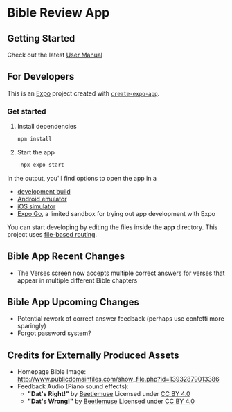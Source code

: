 # Bible Review App

## Getting Started

Check out the latest [User Manual](./Review_App_User_Manual.pdf)

## For Developers

This is an [Expo](https://expo.dev) project created with [`create-expo-app`](https://www.npmjs.com/package/create-expo-app).

### Get started

1. Install dependencies

   ```bash
   npm install
   ```

2. Start the app

   ```bash
    npx expo start
   ```

In the output, you'll find options to open the app in a

- [development build](https://docs.expo.dev/develop/development-builds/introduction/)
- [Android emulator](https://docs.expo.dev/workflow/android-studio-emulator/)
- [iOS simulator](https://docs.expo.dev/workflow/ios-simulator/)
- [Expo Go](https://expo.dev/go), a limited sandbox for trying out app development with Expo

You can start developing by editing the files inside the **app** directory. This project uses [file-based routing](https://docs.expo.dev/router/introduction).

## Bible App Recent Changes
- The Verses screen now accepts multiple correct answers for verses that appear in multiple different Bible chapters

## Bible App Upcoming Changes
- Potential rework of correct answer feedback (perhaps use confetti more sparingly)
- Forgot password system?

## Credits for Externally Produced Assets
- Homepage Bible Image: http://www.publicdomainfiles.com/show_file.php?id=13932879013386
- Feedback Audio (Piano sound effects):
  - **"Dat's Right!"** by [Beetlemuse](https://freesound.org/s/587252/) Licensed under [CC BY 4.0](https://creativecommons.org/licenses/by/4.0/)
  - **"Dat's Wrong!"** by [Beetlemuse](https://freesound.org/s/587253/) Licensed under [CC BY 4.0](https://creativecommons.org/licenses/by/4.0/)
